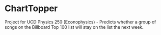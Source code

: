 # ChartTopper
Project for UCD Physics 250 (Econophysics) - Predicts whether a group of songs on the Billboard Top 100 list will stay on the list the next week.
